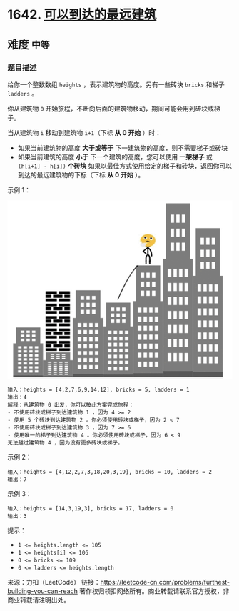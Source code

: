 # 1642. [可以到达的最远建筑](https://leetcode-cn.com/problems/furthest-building-you-can-reach/)  
<font size=5> 难度 `中等` </font>
---

### 题目描述

给你一个整数数组 `heights` ，表示建筑物的高度。另有一些砖块 `bricks` 和梯子 `ladders` 。

你从建筑物 `0` 开始旅程，不断向后面的建筑物移动，期间可能会用到砖块或梯子。

当从建筑物 `i` 移动到建筑物 `i+1`（下标 **从 0 开始** ）时：

* 如果当前建筑物的高度 **大于或等于** 下一建筑物的高度，则不需要梯子或砖块
* 如果当前建筑的高度 **小于** 下一个建筑的高度，您可以使用 **一架梯子** 或 `(h[i+1] - h[i])` **个砖块**
如果以最佳方式使用给定的梯子和砖块，返回你可以到达的最远建筑物的下标（下标 **从 0 开始** ）。
 

示例 1：


<img src="https://github.com/Mathstarry/Leetcode/blob/master/problems/1642_furthestBuilding/img/1642_pic.png" width = "600" height = "400" alt="" align=center />

```
输入：heights = [4,2,7,6,9,14,12], bricks = 5, ladders = 1
输出：4
解释：从建筑物 0 出发，你可以按此方案完成旅程：
- 不使用砖块或梯子到达建筑物 1 ，因为 4 >= 2
- 使用 5 个砖块到达建筑物 2 。你必须使用砖块或梯子，因为 2 < 7
- 不使用砖块或梯子到达建筑物 3 ，因为 7 >= 6
- 使用唯一的梯子到达建筑物 4 。你必须使用砖块或梯子，因为 6 < 9
无法越过建筑物 4 ，因为没有更多砖块或梯子。
```
示例 2：
```
输入：heights = [4,12,2,7,3,18,20,3,19], bricks = 10, ladders = 2
输出：7
```
示例 3：
```
输入：heights = [14,3,19,3], bricks = 17, ladders = 0
输出：3
```

提示：

* `1 <= heights.length <= 105`
* `1 <= heights[i] <= 106`
* `0 <= bricks <= 109`
* `0 <= ladders <= heights.length`


来源：力扣（LeetCode）
链接：https://leetcode-cn.com/problems/furthest-building-you-can-reach
著作权归领扣网络所有。商业转载请联系官方授权，非商业转载请注明出处。
